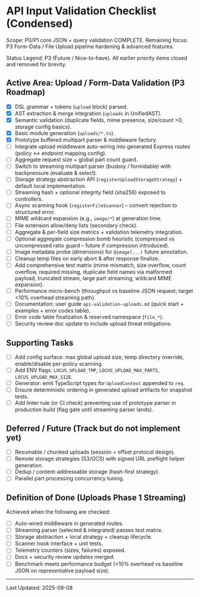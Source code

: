 # API Input Validation Checklist (Condensed)

Scope: P0/P1 core JSON + query validation COMPLETE. Remaining focus: P3 Form-Data / File Upload pipeline hardening & advanced features.

Status Legend: P3 (Future / Nice-to-have). All earlier priority items closed and removed for brevity.

## Active Area: Upload / Form-Data Validation (P3 Roadmap)
- [x] DSL grammar + tokens (`upload` block) parsed.
- [x] AST extraction & merge integration (`uploads` in UnifiedAST).
- [x] Semantic validation (duplicate fields, mime presence, size/count >0, storage config basics).
- [x] Basic module generation (`uploads/*.ts`).
- [x] Prototype buffered multipart parser & middleware factory.
- [ ] Integrate upload middleware auto-wiring into generated Express routes (policy ↔ endpoint mapping config).
- [ ] Aggregate request size + global part count guard.
- [ ] Switch to streaming multipart parser (busboy / formidable) with backpressure (evaluate & select).
- [ ] Storage strategy abstraction API (`registerUploadStorageStrategy`) + default local implementation.
- [ ] Streaming hash + optional integrity field (sha256) exposed to controllers.
- [ ] Async scanning hook (`registerFileScanner`) – convert rejection to structured error.
- [ ] MIME wildcard expansion (e.g., `image/*`) at generation time.
- [ ] File extension allow/deny lists (secondary check).
- [ ] Aggregate & per-field size metrics + validation telemetry integration.
- [ ] Optional aggregate compression bomb heuristic (compressed vs uncompressed ratio guard – future if compression introduced).
- [ ] Image metadata probe (dimensions) for `@image(...)` future annotation.
- [ ] Cleanup temp files on early abort & after response finalize.
- [ ] Add comprehensive test matrix (mime mismatch, size overflow, count overflow, required missing, duplicate field names via malformed payload, truncated stream, large part streaming, wildcard MIME expansion).
- [ ] Performance micro-bench (throughput vs baseline JSON request; target <10% overhead streaming path).
- [ ] Documentation: user guide `api-validation-uploads.md` (quick start + examples + error codes table).
- [ ] Error code table finalization & reserved namespace (`file_*`).
- [ ] Security review doc update to include upload threat mitigations.

## Supporting Tasks
- [ ] Add config surface: max global upload size, temp directory override, enable/disable per-policy scanning.
- [ ] Add ENV flags: `LOCUS_UPLOAD_TMP`, `LOCUS_UPLOAD_MAX_PARTS`, `LOCUS_UPLOAD_MAX_SIZE`.
- [ ] Generator: emit TypeScript types for `UploadContext` appended to `req`.
- [ ] Ensure deterministic ordering in generated upload artifacts for snapshot tests.
- [ ] Add linter rule (or CI check) preventing use of prototype parser in production build (flag gate until streaming parser lands).

## Deferred / Future (Track but do not implement yet)
- [ ] Resumable / chunked uploads (session + offset protocol design).
- [ ] Remote storage strategies (S3/GCS) with signed URL preflight helper generation.
- [ ] Dedup / content-addressable storage (hash-first strategy).
- [ ] Parallel part processing concurrency tuning.

## Definition of Done (Uploads Phase 1 Streaming)
Achieved when the following are checked:
- [ ] Auto-wired middleware in generated routes.
- [ ] Streaming parser (selected & integrated) passes test matrix.
- [ ] Storage abstraction + local strategy + cleanup lifecycle.
- [ ] Scanner hook interface + unit tests.
- [ ] Telemetry counters (sizes, failures) exposed.
- [ ] Docs + security review updates merged.
- [ ] Benchmark meets performance budget (<10% overhead vs baseline JSON on representative payload size).

---
Last Updated: 2025-09-08
